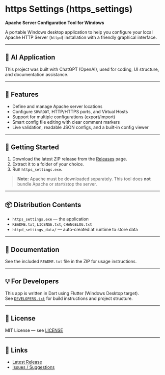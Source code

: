# https Settings (https_settings)

**Apache Server Configuration Tool for Windows**

A portable Windows desktop application to help you configure your local Apache HTTP Server (`httpd`) installation with a friendly graphical interface.

---

## 🤖 AI Application

This project was built with ChatGPT (OpenAI), used for coding, UI structure, and documentation assistance.

---

## 🔧 Features

- Define and manage Apache server locations
- Configure `SRVROOT`, HTTP/HTTPS ports, and Virtual Hosts
- Support for multiple configurations (export/import)
- Smart config file editing with clear comment markers
- Live validation, readable JSON configs, and a built-in config viewer

---

## 🚀 Getting Started

1. Download the latest ZIP release from the [Releases](https://github.com/iuscl-ide/httpd_settings/releases) page.
2. Extract it to a folder of your choice.
3. Run `https_settings.exe`.

> **Note:** Apache must be downloaded separately. This tool does **not** bundle Apache or start/stop the server.

---

## 📦 Distribution Contents

- `https_settings.exe` — the application
- `README.txt`, `LICENSE.txt`, `CHANGELOG.txt`
- `httpd_settings_data/` — auto-created at runtime to store data

---

## 📘 Documentation

See the included `README.txt` file in the ZIP for usage instructions.

---

## 💡 For Developers

This app is written in Dart using Flutter (Windows Desktop target).  
See [`DEVELOPERS.txt`](https://github.com/iuscl-ide/httpd_settings/blob/main/DEVELOPERS.txt) for build instructions and project structure.

---

## 📄 License

MIT License — see [LICENSE](LICENSE)

---

## 🔗 Links

- [Latest Release](https://github.com/iuscl-ide/httpd_settings/releases)
- [Issues / Suggestions](https://github.com/iuscl-ide/httpd_settings/issues)
